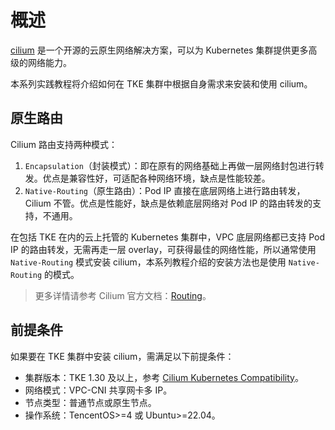 # 概述

[cilium](https://cilium.io/) 是一个开源的云原生网络解决方案，可以为 Kubernetes 集群提供更多高级的网络能力。

本系列实践教程将介绍如何在 TKE 集群中根据自身需求来安装和使用 cilium。

## 原生路由

Cilium 路由支持两种模式：
1. `Encapsulation`（封装模式）：即在原有的网络基础上再做一层网络封包进行转发。优点是兼容性好，可适配各种网络环境，缺点是性能较差。
2. `Native-Routing`（原生路由）：Pod IP 直接在底层网络上进行路由转发，Cilium 不管。优点是性能好，缺点是依赖底层网络对 Pod IP 的路由转发的支持，不通用。

在包括 TKE 在内的云上托管的 Kubernetes 集群中，VPC 底层网络都已支持 Pod IP 的路由转发，无需再走一层 overlay，可获得最佳的网络性能，所以通常使用 `Native-Routing` 模式安装 cilium，本系列教程介绍的安装方法也是使用 `Native-Routing` 的模式。

> 更多详情请参考 Cilium 官方文档：[Routing](https://docs.cilium.io/en/stable/network/concepts/routing/)。

## 前提条件

如果要在 TKE 集群中安装 cilium，需满足以下前提条件：
- 集群版本：TKE 1.30 及以上，参考 [Cilium Kubernetes Compatibility](https://docs.cilium.io/en/stable/network/kubernetes/compatibility/)。
- 网络模式：VPC-CNI 共享网卡多 IP。
- 节点类型：普通节点或原生节点。
- 操作系统：TencentOS>=4 或 Ubuntu>=22.04。
